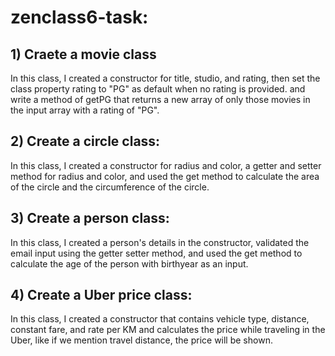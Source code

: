# zenclass6-task:

## 1) Craete a movie class 

In this class, I created a constructor for title, studio, and rating, then set the class property rating to "PG" as default when no rating is provided. and write a method of getPG that returns a new array of only those movies in the input array with a rating of "PG".

## 2) Create a circle class:

In this class, I created a constructor for radius and color, a getter and setter method for radius and color, and used the get method to calculate the area of the circle and the circumference of the circle. 

## 3) Create a person class:

In this class, I created a person's details in the constructor, validated the email input using the getter setter method, and used the get method to calculate the age of the person with birthyear as an input.

## 4) Create a Uber price class:

In this class, I created a constructor that contains vehicle type, distance, constant fare, and rate per KM and calculates the price while traveling in the Uber, like if we mention travel distance, the price will be shown.
